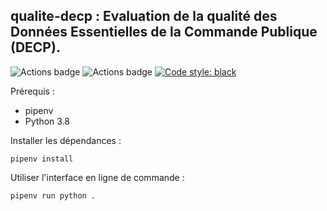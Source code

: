 ## **qualite-decp** : Evaluation de la qualité des Données Essentielles de la Commande Publique (DECP).


![Actions badge](https://github.com/139bercy/qualite-decp/actions/workflows/tests.yaml/badge.svg)
![Actions badge](https://github.com/139bercy/qualite-decp/actions/workflows/run.yaml/badge.svg)
[![Code style: black](https://img.shields.io/badge/code%20style-black-000000.svg)](https://github.com/psf/black)


Prérequis :
* pipenv
* Python 3.8

Installer les dépendances  :
```shell
pipenv install
```

Utiliser l'interface en ligne de commande  :
```shell
pipenv run python .
```